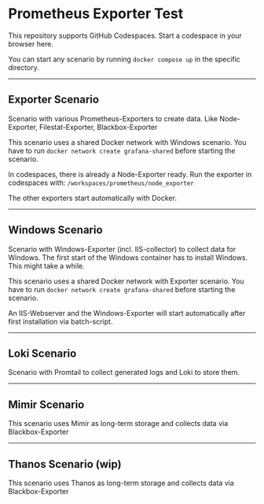 # Prometheus Exporter Test

This repository supports GitHub Codespaces. Start a codespace in your browser here.

You can start any scenario by running `docker compose up` in the specific directory.

---
## Exporter Scenario

Scenario with various Prometheus-Exporters to create data. 
Like Node-Exporter, Filestat-Exporter, Blackbox-Exporter

This scenario uses a shared Docker network with Windows scenario. 
You have to run `docker network create grafana-shared` before starting the scenario.

In codespaces, there is already a Node-Exporter ready. 
Run the exporter in codespaces with: `/workspaces/prometheus/node_exporter`

The other exporters start automatically with Docker.

---
## Windows Scenario

Scenario with Windows-Exporter (incl. IIS-collector) to collect data for Windows.
The first start of the Windows container has to install Windows. This might take a while.

This scenario uses a shared Docker network with Exporter scenario.
You have to run `docker network create grafana-shared` before starting the scenario.

An IIS-Webserver and the Windows-Exporter will start automatically after first installation via batch-script.

---
## Loki Scenario

Scenario with Promtail to collect generated logs and Loki to store them.

---
## Mimir Scenario

This scenario uses Mimir as long-term storage and collects data via Blackbox-Exporter

---
## Thanos Scenario (wip)

This scenario uses Thanos as long-term storage and collects data via Blackbox-Exporter
